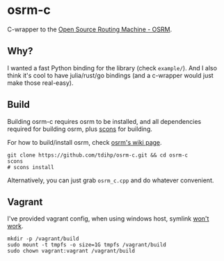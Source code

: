 # osrm-c

C-wrapper to the [Open Source Routing Machine - OSRM](https://github.com/Project-OSRM/osrm-backend).

## Why?

I wanted a fast Python binding for the library (check `example/`).
And I also think it's cool to have julia/rust/go bindings
(and a c-wrapper would just make those real-easy).

## Build

Building osrm-c requires osrm to be installed,
and all dependencies required for building osrm,
plus [scons](http://www.scons.org/) for building.

For how to build/install osrm, check
[osrm's wiki page](https://github.com/Project-OSRM/osrm-backend/wiki/Building-OSRM).

    git clone https://github.com/tdihp/osrm-c.git && cd osrm-c
    scons
    # scons install

Alternatively, you can just grab `osrm_c.cpp` and do whatever convenient.

## Vagrant

I've provided vagrant config, when using windows host, symlink
[won't work](http://stackoverflow.com/questions/24200333/symbolic-links-and-synced-folders-in-vagrant).

    mkdir -p /vagrant/build
    sudo mount -t tmpfs -o size=1G tmpfs /vagrant/build
    sudo chown vagrant:vagrant /vagrant/build
